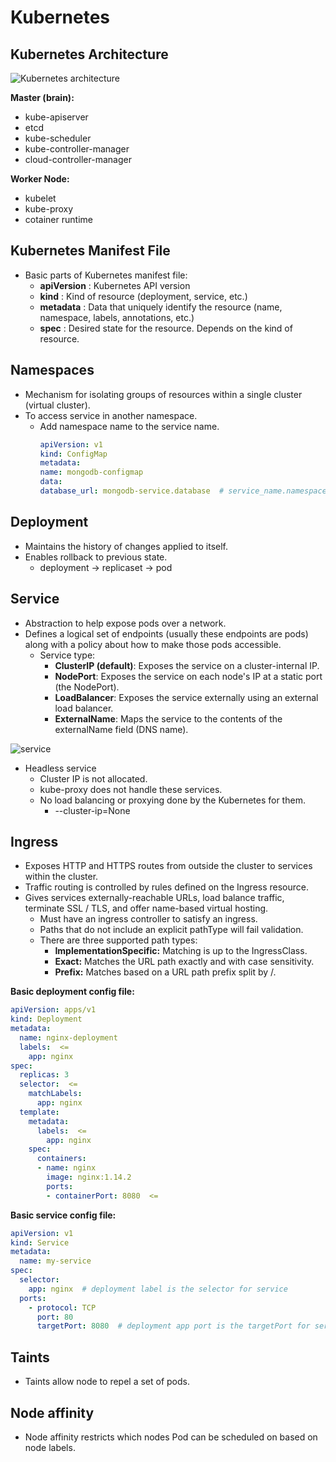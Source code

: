 # Kubernetes

## Kubernetes Architecture
![Kubernetes architecture](https://github.com/rajdyp/rajdyp.github.io/assets/15313631/dc38fb63-98e9-4ac5-b4dc-80242aa20689)


**Master (brain):**
- kube-apiserver
- etcd
- kube-scheduler
- kube-controller-manager
- cloud-controller-manager

**Worker Node:**
- kubelet
- kube-proxy
- cotainer runtime

## Kubernetes Manifest File
- Basic parts of Kubernetes manifest file:
  - **apiVersion** : Kubernetes API version
  - **kind** : Kind of resource (deployment, service, etc.)
  - **metadata** : Data that uniquely identify the resource (name, namespace, labels, annotations, etc.)
  - **spec** : Desired state for the resource. Depends on the kind of resource. 

## Namespaces
- Mechanism for isolating groups of resources within a single cluster (virtual cluster).
- To access service in another namespace.
  - Add namespace name to the service name.
    ```yaml
    apiVersion: v1
    kind: ConfigMap
    metadata:
    name: mongodb-configmap
    data:
    database_url: mongodb-service.database  # service_name.namespace_name
    ```
## Deployment
- Maintains the history of changes applied to itself.
- Enables rollback to previous state.
  - deployment -> replicaset -> pod

## Service
- Abstraction to help expose pods over a network.
- Defines a logical set of endpoints (usually these endpoints are pods) along with a policy about how to make those pods accessible.
  - Service type:
    - **ClusterIP (default)**: Exposes the service on a cluster-internal IP.
    - **NodePort**: Exposes the service on each node's IP at a static port (the NodePort). 
    - **LoadBalancer**: Exposes the service externally using an external load balancer. 
    - **ExternalName**: Maps the service to the contents of the externalName field (DNS name). 

![service](https://github.com/rajdyp/rajdyp.github.io/blob/master/images/kubernetes/service.png)

  - Headless service
    - Cluster IP is not allocated.
    - kube-proxy does not handle these services.
    - No load balancing or proxying done by the Kubernetes for them.
      - --cluster-ip=None

## Ingress
- Exposes HTTP and HTTPS routes from outside the cluster to services within the cluster.
- Traffic routing is controlled by rules defined on the Ingress resource.
- Gives services externally-reachable URLs, load balance traffic, terminate SSL / TLS, and offer name-based virtual hosting.
  - Must have an ingress controller to satisfy an ingress.
  - Paths that do not include an explicit pathType will fail validation. 
  - There are three supported path types:
    - **ImplementationSpecific:** Matching is up to the IngressClass.
    - **Exact:** Matches the URL path exactly and with case sensitivity.
    - **Prefix:** Matches based on a URL path prefix split by /. 

**Basic deployment config file:**
```yaml
apiVersion: apps/v1
kind: Deployment
metadata:
  name: nginx-deployment
  labels:  <=
    app: nginx
spec:
  replicas: 3
  selector:  <=
    matchLabels:
      app: nginx
  template:
    metadata:
      labels:  <=
        app: nginx
    spec:
      containers:
      - name: nginx
        image: nginx:1.14.2
        ports:
        - containerPort: 8080  <=
```

**Basic service config file:**
```yaml
apiVersion: v1
kind: Service
metadata:
  name: my-service
spec:
  selector:
    app: nginx  # deployment label is the selector for service
  ports:
    - protocol: TCP
      port: 80
      targetPort: 8080  # deployment app port is the targetPort for service
```

## Taints
- Taints allow node to repel a set of pods.

## Node affinity
- Node affinity restricts which nodes Pod can be scheduled on based on node labels. 
